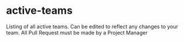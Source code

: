 # active-teams
Listing of all active teams. Can be edited to reflect any changes to your team. All Pull Request must be made by a Project Manager
